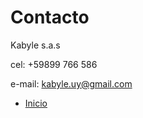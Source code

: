 # Contacto

Kabyle s.a.s

cel: +59899 766 586

e-mail: kabyle.uy@gmail.com


* [Inicio](./README.md)
